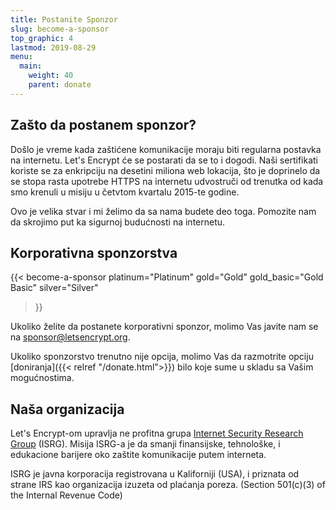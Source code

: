 ```yaml
---
title: Postanite Sponzor
slug: become-a-sponsor
top_graphic: 4
lastmod: 2019-08-29
menu:
  main:
    weight: 40
    parent: donate
---
```


## Zašto da postanem sponzor?

Došlo je vreme kada zaštićene komunikacije moraju biti regularna postavka na internetu. Let's Encrypt će se postarati da se to i dogodi. Naši sertifikati koriste se za enkripciju na desetini miliona web lokacija, što je doprinelo da se stopa rasta upotrebe HTTPS na internetu udvostruči od trenutka od kada smo krenuli u misiju u četvtom kvartalu 2015-te godine.


Ovo je velika stvar i mi želimo da sa nama budete deo toga. Pomozite nam da skrojimo put ka sigurnoj budućnosti na internetu.

## Korporativna sponzorstva

{{< become-a-sponsor
  platinum="Platinum"
  gold="Gold"
  gold_basic="Gold Basic"
  silver="Silver"
>}}

Ukoliko želite da postanete korporativni sponzor, molimo Vas javite nam se na [sponsor@letsencrypt.org](mailto:sponsor@letsencrypt.org).

Ukoliko sponzorstvo trenutno nije opcija, molimo Vas da razmotrite opciju [doniranja]({{< relref "/donate.html">}}) bilo koje sume u skladu sa Vašim mogućnostima.

## Naša organizacija

Let's Encrypt-om upravlja ne profitna grupa [Internet Security Research Group](https://www.abetterinternet.org/) (ISRG). Misija ISRG-a je da smanji finansijske, tehnološke, i edukacione barijere oko zaštite komunikacije putem interneta.

ISRG je javna korporacija registrovana u Kaliforniji (USA), i priznata od strane IRS kao organizacija izuzeta od plaćanja poreza. (Section 501\(c\)(3) of the Internal Revenue Code)